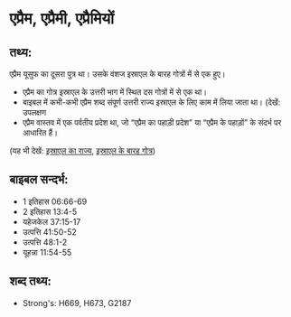 # एप्रैम, एप्रैमी, एप्रैमियों #

## तथ्य: ##

एप्रैम यूसुफ का दूसरा पुत्र था। उसके वंशज इस्राएल के बारह गोत्रों में से एक हुए।

* एप्रैम का गोत्र इस्राएल के उत्तरी भाग में स्थित दस गोत्रों में से एक था।
* बाइबल में कभी-कभी एप्रैम शब्द संपूर्ण उत्तरी राज्य इस्राएल के लिए काम में लिया जाता था। (देखें: उपलक्षण
* एप्रैम वास्तव में एक पर्वतीय प्रदेश था, जो “एप्रैम का पहाड़ी प्रदेश” या “एप्रैम के पहाड़ों” के संदर्भ पर आधारित हैं।

(यह भी देखें: [इस्राएल का राज्य](../kingdomofisrael.md), [इस्राएल के बारह गोत्र](../12tribesofisrael.md))

## बाइबल सन्दर्भ: ##

* 1 इतिहास 06:66-69
* 2 इतिहास 13:4-5
* यहेजकेल 37:15-17
* उत्पत्ति 41:50-52
* उत्पत्ति 48:1-2
* यूहन्ना 11:54-55

## शब्द तथ्य: ##

* Strong's: H669, H673, G2187
